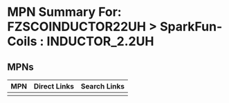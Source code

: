 



# MPN Summary For: FZSCOINDUCTOR22UH > SparkFun-Coils : INDUCTOR_2.2UH

## MPNs
  

|MPN|Direct Links|Search Links|
| :--- | :--- | :--- |
||||
